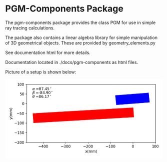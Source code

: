 # PGM-Components Package

The pgm-components package provides the class PGM for use in simple ray tracing calculations.

The package also contains a linear algebra library for simple manipulation of 3D geometrical objects. These are provided by geometry_elements.py

See documentation html for more details.

Documentation located in ./docs/pgm-components as html files.

Picture of a setup is shown below:

![Simple pgm diagram](demo.png "PGM-Components Demo")